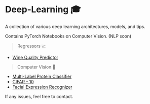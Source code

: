 # Deep-Learning 🎓

A collection of various deep learning architectures, models, and tips.

Contains PyTorch Notebooks on Computer Vision. (NLP soon)

> Regressors 📈
*  [Wine Quality Predictor](https://github.com/jaisal1311/Deep-Learning/tree/master/Regressors/Wine%20Quality%20Predictor)

> Computer Vision 🧠
*  [Multi-Label Protein Classifier](https://github.com/jaisal1311/Deep-Learning/tree/master/Computer%20Vision/Protein%20Classification)
*  [CIFAR - 10](https://github.com/jaisal1311/Deep-Learning/tree/master/Computer%20Vision/CIFAR10)
*  [Facial Expression Recognizer](https://github.com/jaisal1311/Deep-Learning/tree/master/Computer%20Vision/FER)


If any issues, feel free to contact.
